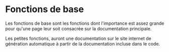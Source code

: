 
# Fonctions de base

Les fonctions de base sont les fonctions dont l'importance est assez grande pour qu'une page leur soit consacrée sur la documentation principale.

Les petites fonctions, auront une documentation sur le site internet de génération automatique à partir de la documentation incluse dans le code.
